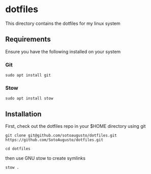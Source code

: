 # dotfiles

This directory contains the dotfiles for my linux system

## Requirements

Ensure you have the following installed on your system

### Git

```shell
sudo apt install git
```

### Stow

```shell
sudo apt install stow
```

## Installation

First, check out the dotfiles repo in your $HOME directory using git

```shell
git clone git@github.com/sotoaugusto/dotfiles.git
https://github.com/SotoAugusto/dotfiles.git

cd dotfiles
```

then use GNU stow to create symlinks

```shell
stow .
```
